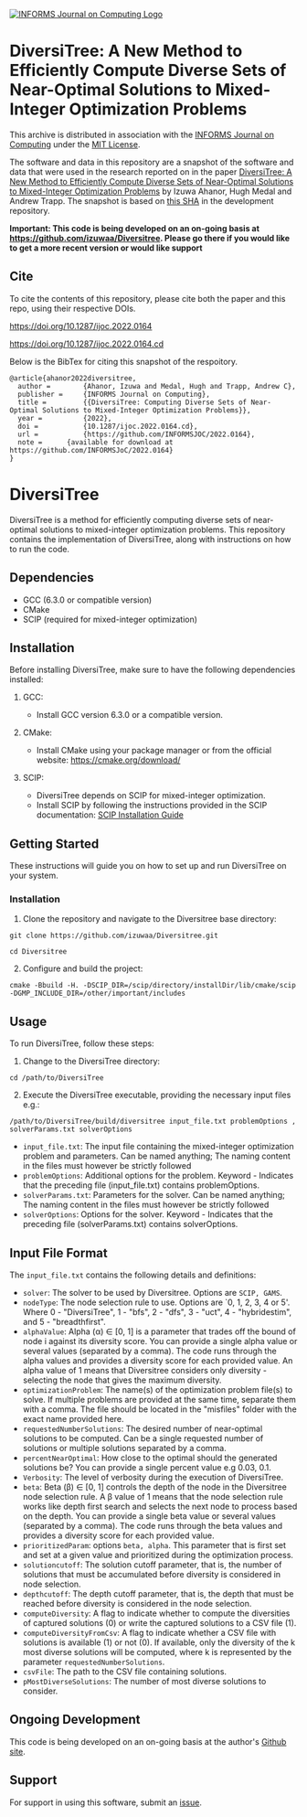 [![INFORMS Journal on Computing Logo](https://INFORMSJoC.github.io/logos/INFORMS_Journal_on_Computing_Header.jpg)](https://pubsonline.informs.org/journal/ijoc)

# DiversiTree: A New Method to Efficiently Compute Diverse Sets of Near-Optimal Solutions to Mixed-Integer Optimization Problems

This archive is distributed in association with the [INFORMS Journal on
Computing](https://pubsonline.informs.org/journal/ijoc) under the [MIT License](LICENSE).

The software and data in this repository are a snapshot of the software and data
that were used in the research reported on in the paper [DiversiTree: A New Method to Efficiently Compute Diverse Sets of Near-Optimal Solutions to Mixed-Integer Optimization Problems](https://doi.org/10.1287/ijoc.2022.0164) by Izuwa Ahanor, Hugh Medal and Andrew Trapp.
The snapshot is based on 
[this SHA](https://github.com/izuwaa/2022.0164/c3673bc4e9d97e35a887f5474e133139781487a0) 
in the development repository. 

**Important: This code is being developed on an on-going basis at 
https://github.com/izuwaa/Diversitree. Please go there if you would like to
get a more recent version or would like support**

## Cite

To cite the contents of this repository, please cite both the paper and this repo, using their respective DOIs.

https://doi.org/10.1287/ijoc.2022.0164

https://doi.org/10.1287/ijoc.2022.0164.cd

Below is the BibTex for citing this snapshot of the respoitory.

```
@article{ahanor2022diversitree,
  author =        {Ahanor, Izuwa and Medal, Hugh and Trapp, Andrew C},
  publisher =     {INFORMS Journal on Computing},
  title =         {{DiversiTree: Computing Diverse Sets of Near-Optimal Solutions to Mixed-Integer Optimization Problems}},
  year =          {2022},
  doi =           {10.1287/ijoc.2022.0164.cd},
  url =           {https://github.com/INFORMSJOC/2022.0164},
  note =	  {available for download at https://github.com/INFORMSJoC/2022.0164}
}  
```


# DiversiTree

DiversiTree is a method for efficiently computing diverse sets of near-optimal solutions to mixed-integer optimization problems. This repository contains the implementation of DiversiTree, along with instructions on how to run the code.

## Dependencies

- GCC (6.3.0 or compatible version)
- CMake
- SCIP (required for mixed-integer optimization)

## Installation

Before installing DiversiTree, make sure to have the following dependencies installed:

1. GCC:
   - Install GCC version 6.3.0 or a compatible version.

2. CMake:
   - Install CMake using your package manager or from the official website: https://cmake.org/download/

3. SCIP:
   - DiversiTree depends on SCIP for mixed-integer optimization.
   - Install SCIP by following the instructions provided in the SCIP documentation: [SCIP Installation Guide](https://www.scipopt.org/doc-7.0.3/html/install.php)

## Getting Started

These instructions will guide you on how to set up and run DiversiTree on your system.

### Installation

1. Clone the repository and navigate to the Diversitree base directory:
```
git clone https://github.com/izuwaa/Diversitree.git

cd Diversitree

```

2. Configure and build the project:

```
cmake -Bbuild -H. -DSCIP_DIR=/scip/directory/installDir/lib/cmake/scip -DGMP_INCLUDE_DIR=/other/important/includes

```


## Usage

To run DiversiTree, follow these steps:

1. Change to the DiversiTree directory:

```
cd /path/to/DiversiTree
```


2. Execute the DiversiTree executable, providing the necessary input files e.g.:

```
/path/to/DiversiTree/build/diversitree input_file.txt problemOptions , solverParams.txt solverOptions
```


- `input_file.txt`: The input file containing the mixed-integer optimization problem and parameters. Can be named anything; The naming content in the files must however be strictly followed
- `problemOptions`: Additional options for the problem. Keyword - Indicates that the preceding file (input_file.txt) contains problemOptions.
- `solverParams.txt`: Parameters for the solver. Can be named anything; The naming content in the files must however be strictly followed
- `solverOptions`: Options for the solver. Keyword - Indicates that the preceding file (solverParams.txt) contains solverOptions.


## Input File Format

The `input_file.txt` contains the following details and definitions:

- `solver`: The solver to be used by Diversitree. Options are `SCIP, GAMS`.
- `nodeType`: The node selection rule to use. Options are `0, 1, 2, 3, 4 or 5'. Where 0 - "DiversiTree", 1 - "bfs", 2 - "dfs", 3 - "uct", 4 - "hybridestim", and 5 - "breadthfirst". 
- `alphaValue`: Alpha (α) ∈ [0, 1] is a parameter that trades off the bound of node i against its diversity score. You can provide a single alpha value or several values (separated by a comma). The code runs through the alpha values and provides a diversity score for each provided value. An alpha value of 1 means that Diversitree considers only diversity - selecting the node that gives the maximum diversity.
- `optimizationProblem`: The name(s) of the optimization problem file(s) to solve. If multiple problems are provided at the same time, separate them with a comma. The file should be located in the "misfiles" folder with the exact name provided here.
- `requestedNumberSolutions`: The desired number of near-optimal solutions to be computed. Can be a single requested number of solutions or multiple solutions separated by a comma.
- `percentNearOptimal`: How close to the optimal should the generated solutions be? You can provide a single percent value e.g 0.03, 0.1.
- `Verbosity`: The level of verbosity during the execution of DiversiTree.
- `beta`: Beta (β) ∈ [0, 1] controls the depth of the node in the Diversitree node selection rule. A β value of 1 means that the node selection rule works like depth first search and selects the next node to process based on the depth. You can provide a single beta value or several values (separated by a comma). The code runs through the beta values and provides a diversity score for each provided value.
- `prioritizedParam`: options `beta, alpha`. This parameter that is first set and set at a given value and prioritized during the optimization process.
- `solutioncutoff`: The solution cutoff parameter, that is, the number of solutions that must be accumulated before diversity is considered in node selection.
- `depthcutoff`: The depth cutoff parameter, that is, the depth that must be reached before diversity is considered in the node selection.
- `computeDiversity`: A flag to indicate whether to compute the diversities of captured solutions (0) or write the captured solutions to a CSV file (1).
- `computeDiversityFromCsv`: A flag to indicate whether a CSV file with solutions is available (1) or not (0). If available, only the diversity of the k most diverse solutions will be computed, where k is represented by the parameter `requestedNumberSolutions`.
- `csvFile`: The path to the CSV file containing solutions.
- `pMostDiverseSolutions`: The number of most diverse solutions to consider.



## Ongoing Development

This code is being developed on an on-going basis at the author's
[Github site](https://github.com/izuwaa/Diversitree).

## Support

For support in using this software, submit an
[issue](https://github.com/izuwaa/Diversitree/issues/new).
